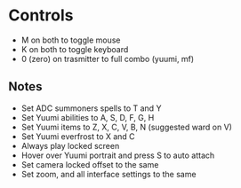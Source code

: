 # Controls

- M on both to toggle mouse
- K on both to toggle keyboard
- 0 (zero) on trasmitter to full combo (yuumi, mf)

## Notes

- Set ADC summoners spells to T and Y
- Set Yuumi abilities to A, S, D, F, G, H
- Set Yuumi items to Z, X, C, V, B, N (suggested ward on V)
- Set Yuumi everfrost to X and C
- Always play locked screen
- Hover over Yuumi portrait and press S to auto attach
- Set camera locked offset to the same
- Set zoom, and all interface settings to the same
